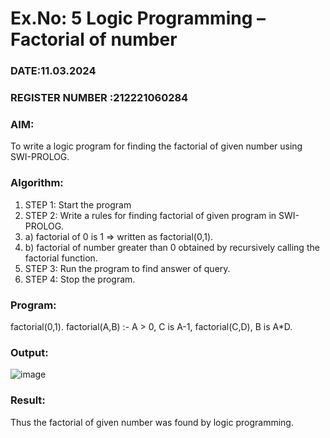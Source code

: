 # Ex.No: 5   Logic Programming – Factorial of number   
### DATE:11.03.2024                                                                       
### REGISTER NUMBER :212221060284
### AIM: 
To  write  a logic program for finding the factorial of given number using SWI-PROLOG. 
### Algorithm:
1. STEP 1: Start the program
2. STEP 2:  Write a rules for finding factorial of given program in SWI-PROLOG.
3.   a)	factorial of 0 is 1 => written as factorial(0,1).
4.   b)	factorial of number greater than 0 obtained by recursively calling the factorial    function.
5. STEP 3: Run the program  to find answer of  query.
6. STEP 4: Stop the program.

### Program:
factorial(0,1).
factorial(A,B) :-
A > 0,
C is A-1,
factorial(C,D),
B is A*D.

### Output:
![image](https://github.com/thiru23123/AI_Lab_2023-24/assets/160303733/e0c493b7-2d81-4026-a163-e8231334d014)


### Result:
Thus the factorial of given number was found by logic programming. 
